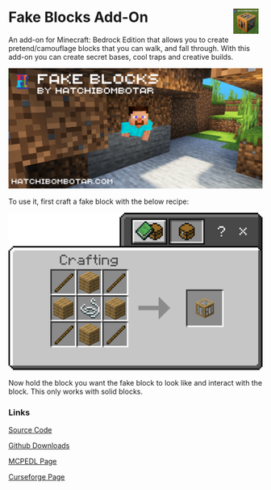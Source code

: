 <div style="width:min(600px, 100%)">

<h1>
    <span>Fake Blocks Add-On </span>
    <img alt="Pack Icon" width="50" height="50" style="display:inline-block;margin-right:8px;margin-left:auto;float:right" src="https://raw.githubusercontent.com/Hatchibombotar/fake-blocks-addon/main/assets/pack_icon.png">
</h1>

An add-on for Minecraft: Bedrock Edition that allows you to create pretend/camouflage blocks that you can walk, and fall through. With this add-on you can create secret bases, cool traps and creative builds.

![Add-On Banner Image](https://github.com/Hatchibombotar/fake-blocks-addon/raw/main/assets/banner.png)

To use it, first craft a fake block with the below recipe:

![fake block recipe](https://raw.githubusercontent.com/Hatchibombotar/fake-blocks-addon/main/assets/recipe.png)


Now hold the block you want the fake block to look like and interact with the block. This only works with solid blocks.

### Links
[Source Code](https://github.com/Hatchibombotar/fake-blocks-addon)

[Github Downloads](https://github.com/Hatchibombotar/fake-blocks-addon/releases)

[MCPEDL Page](https://mcpedl.com/fake-blocks-addon-1/)

[Curseforge Page](https://www.curseforge.com/minecraft-bedrock/addons/fake-blocks-addon-1)

</div>